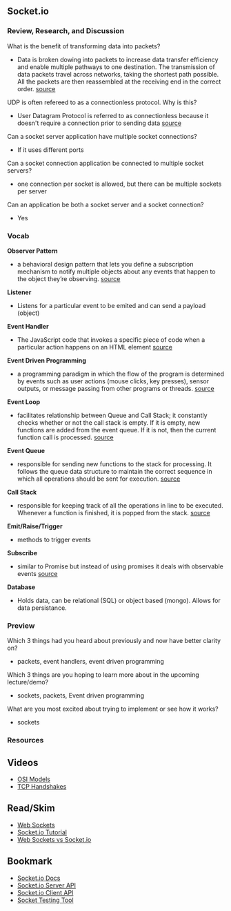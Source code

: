 ## Socket.io

### Review, Research, and Discussion
What is the benefit of transforming data into packets?
- Data is broken dowing into packets to increase data transfer efficiency and enable multiple pathways to one destination. The transmission of data packets travel across networks, taking the shortest path possible. All the packets are then reassembled at the receiving end in the correct order. [source](https://www.techevaluate.com/why-do-we-break-data-into-packets/)

UDP is often refereed to as a connectionless protocol. Why is this?
- User Datagram Protocol is referred to as connectionless because it doesn't require a connection prior to sending data [source](https://www.quora.com/Why-is-the-User-Datagram-Protocol-called-connectionless)

Can a socket server application have multiple socket connections?
- If it uses different ports

Can a socket connection application be connected to multiple socket servers?
- one connection per socket is allowed, but there can be multiple sockets per server

Can an application be both a socket server and a socket connection?
- Yes

### Vocab
**Observer Pattern**
- a behavioral design pattern that lets you define a subscription mechanism to notify multiple objects about any events that happen to the object they’re observing. [source](https://refactoring.guru/design-patterns/observer)

**Listener**
- Listens for a particular event to be emited and can send a payload (object)

**Event Handler**
- The JavaScript code that invokes a specific piece of code when a particular action happens on an HTML element [source](https://www.toolsqa.com/javascript/event-handlers-in-javascript/)

**Event Driven Programming**
- a programming paradigm in which the flow of the program is determined by events such as user actions (mouse clicks, key presses), sensor outputs, or message passing from other programs or threads. [source](https://en.wikipedia.org/wiki/Event-driven_programming)

**Event Loop**
- facilitates relationship between Queue and Call Stack; it constantly checks whether or not the call stack is empty. If it is empty, new functions are added from the event queue. If it is not, then the current function call is processed. [source](https://www.educative.io/edpresso/what-is-an-event-loop-in-javascript)

**Event Queue**
- responsible for sending new functions to the stack for processing. It follows the queue data structure to maintain the correct sequence in which all operations should be sent for execution. [source](https://www.educative.io/edpresso/what-is-an-event-loop-in-javascript)

**Call Stack**
- responsible for keeping track of all the operations in line to be executed. Whenever a function is finished, it is popped from the stack. [source](https://www.educative.io/edpresso/what-is-an-event-loop-in-javascript)

**Emit/Raise/Trigger**
- methods to trigger events

**Subscribe**
- similar to Promise but instead of using promises it deals with observable events [source](https://stackoverflow.com/questions/42000883/what-does-the-subscribe-function-do)

**Database**
- Holds data, can be relational (SQL) or object based (mongo). Allows for data persistance.

### Preview
Which 3 things had you heard about previously and now have better clarity on?
- packets, event handlers, event driven programming

Which 3 things are you hoping to learn more about in the upcoming lecture/demo?
- sockets, packets, Event driven programming

What are you most excited about trying to implement or see how it works?
- sockets

### Resources

## Videos
- [OSI Models](https://www.youtube.com/watch?v=vv4y_uOneC0)
- [TCP Handshakes](https://www.youtube.com/watch?v=xMtP5ZB3wSk)

## Read/Skim
- [Web Sockets](https://en.wikipedia.org/wiki/WebSocket)
- [Socket.io Tutorial](https://www.tutorialspoint.com/socket.io/)
- [Web Sockets vs Socket.io](https://www.educba.com/websocket-vs-socket-io/)

## Bookmark
- [Socket.io Docs](https://socket.io/docs/)
- [Socket.io Server API](https://socket.io/docs/server-api)
- [Socket.io Client API](https://socket.io/docs/client-api)
- [Socket Testing Tool](https://amritb.github.io/socketio-client-tool/)